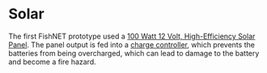# Solar
The first FishNET prototype used a [100 Watt 12 Volt, High-Efficiency Solar Panel](https://www.amazon.com/Renogy-Monocrystalline-Solar-Compact-Design/dp/B07GF5JY35?th=1).  The panel output is fed into a [charge controller](https://www.amazon.com/EEEKit-Charger-Controller-Intelligent-Regulator/dp/B07QZXMWLM/ref=sr_1_12?crid=3O0SO82HOLDOX&keywords=hqst%2Bcharge%2Bcontroller%2B20A&qid=1654116486&sprefix=h%2Caps%2C108&sr=8-12&th=1), which prevents the batteries from being overcharged, which can lead to damage to the battery and become a fire hazard.

